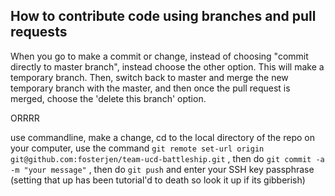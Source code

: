 ## How to contribute code using branches and pull requests

When you go to make a commit or change, instead of choosing "commit directly to master branch", instead choose the other option. This will make a temporary branch. Then, switch back to master and merge the new temporary branch with the master, and then once the pull request is merged, choose the 'delete this branch' option.

ORRRR

use commandline, make a change, cd to the local directory of the repo on your computer, use the command `git remote set-url origin git@github.com:fosterjen/team-ucd-battleship.git` , then do `git commit -a -m "your message"` , then do `git push` and enter your SSH key passphrase (setting that up has been tutorial'd to death so look it up if its gibberish)
